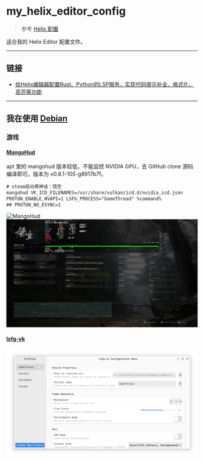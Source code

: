 # my_helix_editor_config

> 参考 [Helix 配置](https://docs.helix-editor.com/configuration.html)

适合我的 Helix Editor 配置文件。

---

## 链接

- [给Helix编辑器配置Rust、Python的LSP服务，实现代码提示补全、格式化、高亮等功能 ](https://www.bilibili.com/read/cv25583084/)

---

## 我在使用 [Debian](https://www.debian.org/)

### 游戏

#### [MangoHud](https://github.com/flightlessmango/MangoHud)

apt 里的 mangohud 版本较低，不能监控 NVIDIA GPU，去 GitHub clone 源码编译即可。版本为 v0.8.1-105-g8917b7f。

```
# steam启动黑神话：悟空
mangohud VK_ICD_FILENAMES=/usr/share/vulkan/icd.d/nvidia_icd.json PROTON_ENABLE_NVAPI=1 LSFG_PROCESS="GameThread" %command%
## PROTON_NO_ESYNC=1

```
![MangoHud](figures/fig_1.png)
![b1 setting](figures/fig_1b.png)

#### [lsfg-vk](https://github.com/PancakeTAS/lsfg-vk)

![lsfg-vk](figures/fig_2.png)
